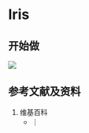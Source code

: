 # Iris

## 开始做

![](/images/基本数据类型/经典数据集/结构化数值/Iris/01.jpg)

## 参考文献及资料

1. 维基百科
	- [](https://en.wikipedia.org/wiki/) ｜ [](https://zh.wikipedia.org/wiki/) 
